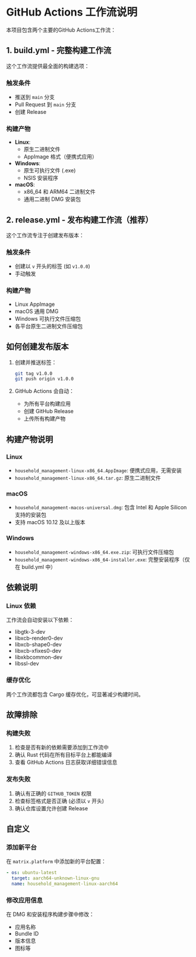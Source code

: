 # GitHub Actions 工作流说明

本项目包含两个主要的GitHub Actions工作流：

## 1. build.yml - 完整构建工作流

这个工作流提供最全面的构建选项：

### 触发条件
- 推送到 `main` 分支
- Pull Request 到 `main` 分支  
- 创建 Release

### 构建产物
- **Linux**: 
  - 原生二进制文件
  - AppImage 格式（便携式应用）
- **Windows**:
  - 原生可执行文件 (.exe)
  - NSIS 安装程序
- **macOS**:
  - x86_64 和 ARM64 二进制文件
  - 通用二进制 DMG 安装包

## 2. release.yml - 发布构建工作流（推荐）

这个工作流专注于创建发布版本：

### 触发条件
- 创建以 `v` 开头的标签 (如 `v1.0.0`)
- 手动触发

### 构建产物
- Linux AppImage
- macOS 通用 DMG
- Windows 可执行文件压缩包
- 各平台原生二进制文件压缩包

## 如何创建发布版本

1. 创建并推送标签：
   ```bash
   git tag v1.0.0
   git push origin v1.0.0
   ```

2. GitHub Actions 会自动：
   - 为所有平台构建应用
   - 创建 GitHub Release
   - 上传所有构建产物

## 构建产物说明

### Linux
- `household_management-linux-x86_64.AppImage`: 便携式应用，无需安装
- `household_management-linux-x86_64.tar.gz`: 原生二进制文件

### macOS  
- `household_management-macos-universal.dmg`: 包含 Intel 和 Apple Silicon 支持的安装包
- 支持 macOS 10.12 及以上版本

### Windows
- `household_management-windows-x86_64.exe.zip`: 可执行文件压缩包
- `household_management-windows-x86_64-installer.exe`: 完整安装程序（仅在 build.yml 中）

## 依赖说明

### Linux 依赖
工作流会自动安装以下依赖：
- libgtk-3-dev
- libxcb-render0-dev
- libxcb-shape0-dev  
- libxcb-xfixes0-dev
- libxkbcommon-dev
- libssl-dev

### 缓存优化
两个工作流都包含 Cargo 缓存优化，可显著减少构建时间。

## 故障排除

### 构建失败
1. 检查是否有新的依赖需要添加到工作流中
2. 确认 Rust 代码在所有目标平台上都能编译
3. 查看 GitHub Actions 日志获取详细错误信息

### 发布失败
1. 确认有正确的 `GITHUB_TOKEN` 权限
2. 检查标签格式是否正确 (必须以 `v` 开头)
3. 确认仓库设置允许创建 Release

## 自定义

### 添加新平台
在 `matrix.platform` 中添加新的平台配置：

```yaml
- os: ubuntu-latest
  target: aarch64-unknown-linux-gnu
  name: household_management-linux-aarch64
```

### 修改应用信息
在 DMG 和安装程序构建步骤中修改：
- 应用名称
- Bundle ID
- 版本信息
- 图标等
